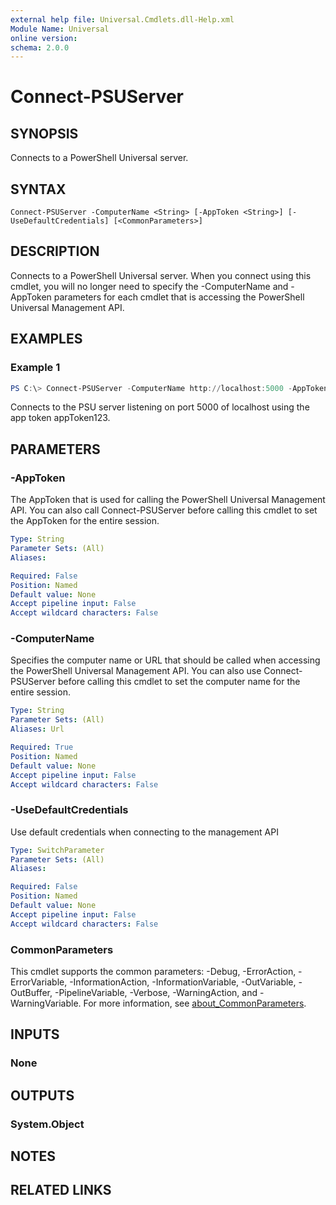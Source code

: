 ```yaml
---
external help file: Universal.Cmdlets.dll-Help.xml
Module Name: Universal
online version:
schema: 2.0.0
---
```


# Connect-PSUServer

## SYNOPSIS
Connects to a PowerShell Universal server.

## SYNTAX

```
Connect-PSUServer -ComputerName <String> [-AppToken <String>] [-UseDefaultCredentials] [<CommonParameters>]
```

## DESCRIPTION
Connects to a PowerShell Universal server. When you connect using this cmdlet, you will no longer need to specify the -ComputerName and -AppToken parameters for each cmdlet that is accessing the PowerShell Universal Management API.

## EXAMPLES

### Example 1
```powershell
PS C:\> Connect-PSUServer -ComputerName http://localhost:5000 -AppToken 'appToken123'
```

Connects to the PSU server listening on port 5000 of localhost using the app token appToken123.

## PARAMETERS

### -AppToken
The AppToken that is used for calling the PowerShell Universal Management API. You can also call Connect-PSUServer before calling this cmdlet to set the AppToken for the entire session.

```yaml
Type: String
Parameter Sets: (All)
Aliases:

Required: False
Position: Named
Default value: None
Accept pipeline input: False
Accept wildcard characters: False
```

### -ComputerName
Specifies the computer name or URL that should be called when accessing the PowerShell Universal Management API. You can also use Connect-PSUServer before calling this cmdlet to set the computer name for the entire session. 

```yaml
Type: String
Parameter Sets: (All)
Aliases: Url

Required: True
Position: Named
Default value: None
Accept pipeline input: False
Accept wildcard characters: False
```

### -UseDefaultCredentials
Use default credentials when connecting to the management API

```yaml
Type: SwitchParameter
Parameter Sets: (All)
Aliases:

Required: False
Position: Named
Default value: None
Accept pipeline input: False
Accept wildcard characters: False
```

### CommonParameters
This cmdlet supports the common parameters: -Debug, -ErrorAction, -ErrorVariable, -InformationAction, -InformationVariable, -OutVariable, -OutBuffer, -PipelineVariable, -Verbose, -WarningAction, and -WarningVariable. For more information, see [about_CommonParameters](http://go.microsoft.com/fwlink/?LinkID=113216).

## INPUTS

### None

## OUTPUTS

### System.Object
## NOTES

## RELATED LINKS
